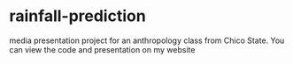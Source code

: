 # rainfall-prediction
media presentation project for an anthropology class from Chico State. You can view the code and presentation on my website
